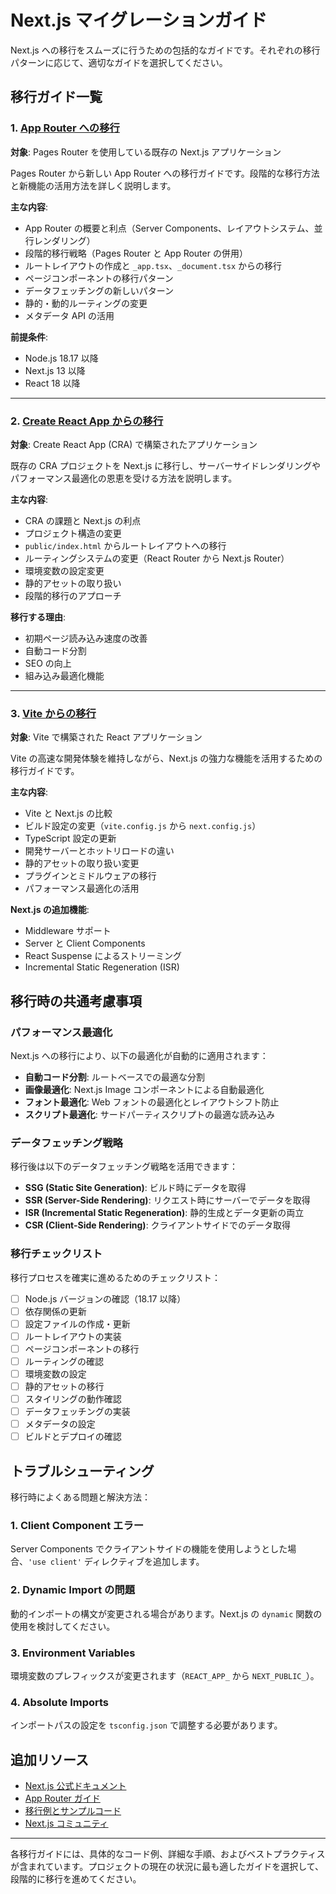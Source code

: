 # Next.js マイグレーションガイド

Next.js への移行をスムーズに行うための包括的なガイドです。それぞれの移行パターンに応じて、適切なガイドを選択してください。

## 移行ガイド一覧

### 1. [App Router への移行](./migrating/01-app-router-migration.md)

**対象**: Pages Router を使用している既存の Next.js アプリケーション

Pages Router から新しい App Router への移行ガイドです。段階的な移行方法と新機能の活用方法を詳しく説明します。

**主な内容**:

- App Router の概要と利点（Server Components、レイアウトシステム、並行レンダリング）
- 段階的移行戦略（Pages Router と App Router の併用）
- ルートレイアウトの作成と `_app.tsx`、`_document.tsx` からの移行
- ページコンポーネントの移行パターン
- データフェッチングの新しいパターン
- 静的・動的ルーティングの変更
- メタデータ API の活用

**前提条件**:

- Node.js 18.17 以降
- Next.js 13 以降
- React 18 以降

---

### 2. [Create React App からの移行](./migrating/02-from-create-react-app.md)

**対象**: Create React App (CRA) で構築されたアプリケーション

既存の CRA プロジェクトを Next.js に移行し、サーバーサイドレンダリングやパフォーマンス最適化の恩恵を受ける方法を説明します。

**主な内容**:

- CRA の課題と Next.js の利点
- プロジェクト構造の変更
- `public/index.html` からルートレイアウトへの移行
- ルーティングシステムの変更（React Router から Next.js Router）
- 環境変数の設定変更
- 静的アセットの取り扱い
- 段階的移行のアプローチ

**移行する理由**:

- 初期ページ読み込み速度の改善
- 自動コード分割
- SEO の向上
- 組み込み最適化機能

---

### 3. [Vite からの移行](./migrating/03-from-vite.md)

**対象**: Vite で構築された React アプリケーション

Vite の高速な開発体験を維持しながら、Next.js の強力な機能を活用するための移行ガイドです。

**主な内容**:

- Vite と Next.js の比較
- ビルド設定の変更（`vite.config.js` から `next.config.js`）
- TypeScript 設定の更新
- 開発サーバーとホットリロードの違い
- 静的アセットの取り扱い変更
- プラグインとミドルウェアの移行
- パフォーマンス最適化の活用

**Next.js の追加機能**:

- Middleware サポート
- Server と Client Components
- React Suspense によるストリーミング
- Incremental Static Regeneration (ISR)

## 移行時の共通考慮事項

### パフォーマンス最適化

Next.js への移行により、以下の最適化が自動的に適用されます：

- **自動コード分割**: ルートベースでの最適な分割
- **画像最適化**: Next.js Image コンポーネントによる自動最適化
- **フォント最適化**: Web フォントの最適化とレイアウトシフト防止
- **スクリプト最適化**: サードパーティスクリプトの最適な読み込み

### データフェッチング戦略

移行後は以下のデータフェッチング戦略を活用できます：

- **SSG (Static Site Generation)**: ビルド時にデータを取得
- **SSR (Server-Side Rendering)**: リクエスト時にサーバーでデータを取得
- **ISR (Incremental Static Regeneration)**: 静的生成とデータ更新の両立
- **CSR (Client-Side Rendering)**: クライアントサイドでのデータ取得

### 移行チェックリスト

移行プロセスを確実に進めるためのチェックリスト：

- [ ] Node.js バージョンの確認（18.17 以降）
- [ ] 依存関係の更新
- [ ] 設定ファイルの作成・更新
- [ ] ルートレイアウトの実装
- [ ] ページコンポーネントの移行
- [ ] ルーティングの確認
- [ ] 環境変数の設定
- [ ] 静的アセットの移行
- [ ] スタイリングの動作確認
- [ ] データフェッチングの実装
- [ ] メタデータの設定
- [ ] ビルドとデプロイの確認

## トラブルシューティング

移行時によくある問題と解決方法：

### 1. Client Component エラー

Server Components でクライアントサイドの機能を使用しようとした場合、`'use client'` ディレクティブを追加します。

### 2. Dynamic Import の問題

動的インポートの構文が変更される場合があります。Next.js の `dynamic` 関数の使用を検討してください。

### 3. Environment Variables

環境変数のプレフィックスが変更されます（`REACT_APP_` から `NEXT_PUBLIC_`）。

### 4. Absolute Imports

インポートパスの設定を `tsconfig.json` で調整する必要があります。

## 追加リソース

- [Next.js 公式ドキュメント](https://nextjs.org/docs)
- [App Router ガイド](https://nextjs.org/docs/app)
- [移行例とサンプルコード](https://github.com/vercel/next.js/tree/canary/examples)
- [Next.js コミュニティ](https://github.com/vercel/next.js/discussions)

---

各移行ガイドには、具体的なコード例、詳細な手順、およびベストプラクティスが含まれています。プロジェクトの現在の状況に最も適したガイドを選択して、段階的に移行を進めてください。
